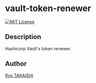 # vault-token-renewer

[![MIT License](http://img.shields.io/badge/license-MIT-blue.svg?style=flat-square)][license]

[license]: https://github.com/takaishi/vault-token-renewer/blob/master/LICENSE

## Description

Hashicorp Vault's token renewer.

## Author

[Ryo TAKAISHI](https://github.com/takaishi)
